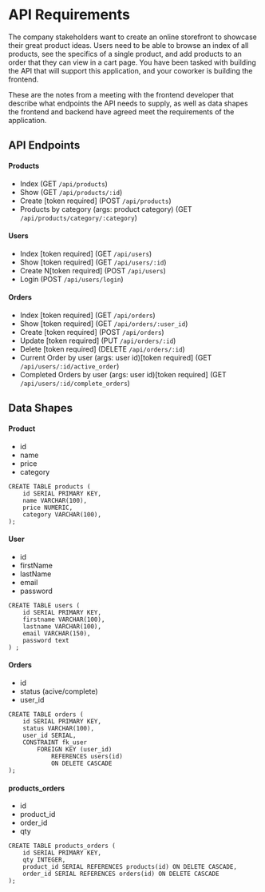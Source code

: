 # API Requirements
The company stakeholders want to create an online storefront to showcase their great product ideas. Users need to be able to browse an index of all products, see the specifics of a single product, and add products to an order that they can view in a cart page. You have been tasked with building the API that will support this application, and your coworker is building the frontend.

These are the notes from a meeting with the frontend developer that describe what endpoints the API needs to supply, as well as data shapes the frontend and backend have agreed meet the requirements of the application. 

## API Endpoints
#### Products
- Index (GET `/api/products`)
- Show (GET `/api/products/:id`)
- Create [token required] (POST `/api/products`)
- Products by category (args: product category) (GET `/api/products/category/:category`)

#### Users
- Index [token required] (GET `/api/users`)
- Show [token required] (GET `/api/users/:id`)
- Create N[token required] (POST `/api/users`)
- Login (POST `/api/users/login`)

#### Orders
- Index [token required] (GET `/api/orders`)
- Show [token required] (GET `/api/orders/:user_id`)
- Create [token required] (POST `/api/orders`)
- Update [token required] (PUT `/api/orders/:id`)
- Delete [token required] (DELETE `/api/orders/:id`)
- Current Order by user (args: user id)[token required] (GET `/api/users/:id/active_order`)
- Completed Orders by user (args: user id)[token required] (GET `/api/users/:id/complete_orders`)

## Data Shapes
#### Product
-  id
- name
- price
- category
```
CREATE TABLE products (
    id SERIAL PRIMARY KEY,
    name VARCHAR(100),
    price NUMERIC,
    category VARCHAR(100),
);
```

#### User
- id
- firstName
- lastName
- email
- password
```
CREATE TABLE users (
    id SERIAL PRIMARY KEY,
    firstname VARCHAR(100),
    lastname VARCHAR(100),
    email VARCHAR(150),
    password text
) ;
```
#### Orders
- id
- status (acive/complete)
- user_id
```
CREATE TABLE orders (
    id SERIAL PRIMARY KEY,
    status VARCHAR(100),
    user_id SERIAL,
    CONSTRAINT fk_user
        FOREIGN KEY (user_id)
            REFERENCES users(id)
            ON DELETE CASCADE
);
```

#### products_orders
- id
- product_id
- order_id
- qty
```
CREATE TABLE products_orders (
    id SERIAL PRIMARY KEY,
    qty INTEGER,
    product_id SERIAL REFERENCES products(id) ON DELETE CASCADE,
    order_id SERIAL REFERENCES orders(id) ON DELETE CASCADE
);
```
